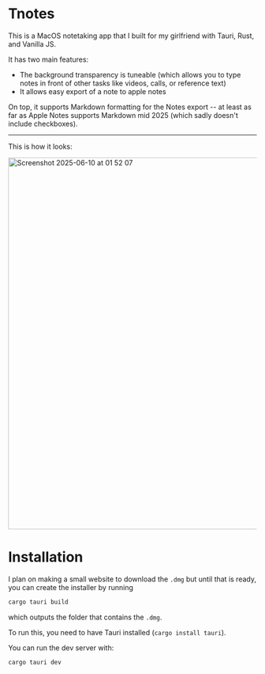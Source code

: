 # Tnotes
This is a MacOS notetaking app that I built for my girlfriend with Tauri, Rust, and Vanilla JS.

It has two main features:
- The background transparency is tuneable (which allows you to type notes in front of other tasks like videos, calls, or reference text)
- It allows easy export of a note to apple notes

On top, it supports Markdown formatting for the Notes export -- at least as far as Apple Notes supports Markdown mid 2025 (which sadly doesn't include checkboxes).

-------

This is how it looks:

<img width="752" alt="Screenshot 2025-06-10 at 01 52 07" src="https://github.com/user-attachments/assets/a1766bde-5c26-4b07-9581-6611f7d85115" />

# Installation
I plan on making a small website to download the `.dmg` but until that is ready, you can create the installer by running

```bash
cargo tauri build
```
which outputs the folder that contains the `.dmg`.

To run this, you need to have Tauri installed (`cargo install tauri`).

You can run the dev server with: 
```bash
cargo tauri dev
```
